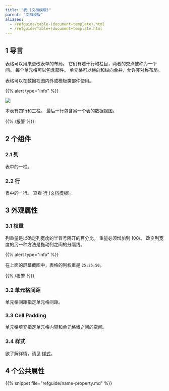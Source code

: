 ```yaml
---
title: "表 (文档模板)"
parent: "文档模板"
aliases:
  - /refguide/table-(document-template).html
  - /refguide/Table+(document+template.html
---
```


## 1 导言

表格可以用来更改表单的布局。 它们有若干行和栏目，两者的交点被称为一个间。 每个单元格可以包含部件。 单元格可以横向和纵向合并，允许非对称布局。

表格可以在数据视图内外或模板类部件使用。

{{% alert type="info" %}}

![](attachments/document-templates/918134.png)

本表有四行和三栏。 最后一行包含另一个表的数据视图。

{{% /报警 %}}

## 2 个组件

### 2.1 列

表中的一栏。

### 2.2 行

表中的一行。 查看 [行 (文档模板)](row-document-template)。

## 3 外观属性

### 3.1 权重

列重量是以确定列宽度的半冒号隔开的百分比。 重量必须增加到 100\。 改变列宽度的另一种方法是拖动列之间的分隔线。

{{% alert type="info" %}}

在上面的屏幕截图中，表格的列权重是 `25;25;50`。

{{% /报警 %}}

### 3.2 单元格间距

单元格间距指定单元格间距。

### 3.3 Cell Padding

单元格填充指定单元格内容和单元格墙之间的空间。

### 3.4 样式

欲了解详情，请见 [样式](style)。

## 4 个公共属性

{{% snippet file="refguide/name-property.md" %}}
